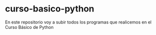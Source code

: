 # curso-basico-python
En este repositorio voy a subir todos los programas que realicemos en el Curso Básico de Python
